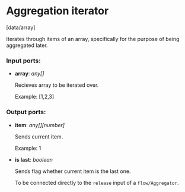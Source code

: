 # Aggregation iterator

[data/array]

Iterates through items of an array, specifically for the purpose of being aggregated later.

### Input ports:

* __array__: _any[]_

    Recieves array to be iterated over.
    
    Example:
    [1,2,3]



### Output ports:

* __item__: _any[][number]_

    Sends current item.
    
    Example:
    1



* __is last__: _boolean_

    Sends flag whether current item is the last one.
    
    To be connected directly to the `release` input of a `flow/Aggregator`.



